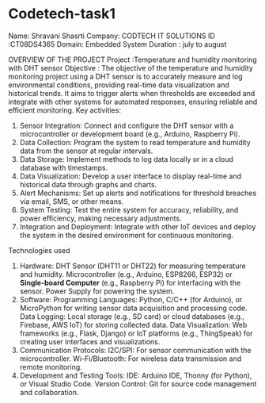 # Codetech-task1
Name: Shravani Shasrti
Company: CODTECH IT SOLUTIONS
ID :CT08DS4365
Domain: Embedded System
Duration : july to august

OVERVIEW OF THE PROJECT
Project :Temperature and humidity monitoring with DHT sensor
Objective : The objective of the temperature and humidity monitoring project using a DHT sensor is to accurately measure and log environmental conditions, providing real-time data visualization and historical trends. It aims to trigger alerts when thresholds are exceeded and integrate with other systems for automated responses, ensuring reliable and efficient monitoring.
Key activities:
1. Sensor Integration: Connect and configure the DHT sensor with a microcontroller or development board (e.g., Arduino, Raspberry Pi).
2. Data Collection: Program the system to read temperature and humidity data from the sensor at regular intervals.
3. Data Storage: Implement methods to log data locally or in a cloud database with timestamps.
4. Data Visualization: Develop a user interface to display real-time and historical data through graphs and charts.
5. Alert Mechanisms: Set up alerts and notifications for threshold breaches via email, SMS, or other means.
6. System Testing: Test the entire system for accuracy, reliability, and power efficiency, making necessary adjustments.
7. Integration and Deployment: Integrate with other IoT devices and deploy the system in the desired environment for continuous monitoring.
 
 Technologies used
1. Hardware:
   DHT Sensor (DHT11 or DHT22) for measuring temperature and humidity.
   Microcontroller (e.g., Arduino, ESP8266, ESP32) or **Single-board Computer** (e.g., Raspberry Pi) for interfacing with the sensor.
   Power Supply for powering the system.
2. Software:
   Programming Languages: Python, C/C++ (for Arduino), or MicroPython for writing sensor data acquisition and processing code.
   Data Logging: Local storage (e.g., SD card) or cloud databases (e.g., Firebase, AWS IoT) for storing collected data.
   Data Visualization: Web frameworks (e.g., Flask, Django) or IoT platforms (e.g., ThingSpeak) for creating user interfaces and visualizations.
3. Communication Protocols:
   I2C/SPI: For sensor communication with the microcontroller.
   Wi-Fi/Bluetooth: For wireless data transmission and remote monitoring.
4. Development and Testing Tools:
   IDE: Arduino IDE, Thonny (for Python), or Visual Studio Code.
   Version Control: Git for source code management and collaboration.
